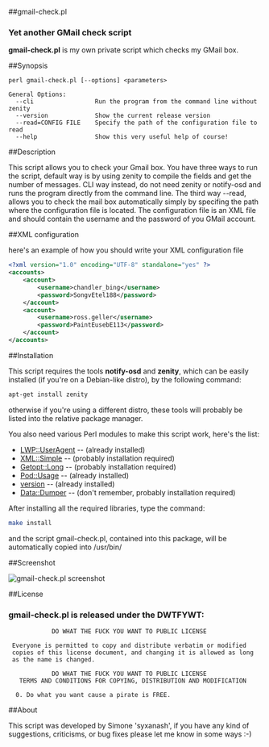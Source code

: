 ##gmail-check.pl
### Yet another GMail check script

**gmail-check.pl** is my own private script which checks my GMail box.

##Synopsis

```
perl gmail-check.pl [--options] <parameters>

General Options:
  --cli                 Run the program from the command line without zenity
  --version             Show the current release version
  --read=CONFIG FILE    Specify the path of the configuration file to read
  --help                Show this very useful help of course!
```

##Description

This script allows you to check your Gmail box. You have three ways to
run the script, default way is by using zenity to compile the fields
and get the number of messages. CLI way instead, do not need zenity or
notify-osd and runs the program directly from the command line. The
third way --read, allows you to check the mail box automatically simply
by specifing the path where the configuration file is located. The
configuration file is an XML file and should contain the username and
the password of you GMail account.

##XML configuration

here's an example of how you should write your XML configuration file

```xml
<?xml version="1.0" encoding="UTF-8" standalone="yes" ?>
<accounts>
    <account>
        <username>chandler_bing</username>
        <password>SongvEtel188</password>
    </account>
    <account>
        <username>ross.geller</username>
        <password>PaintEusebE113</password>
    </account>
</accounts>
```

##Installation

This script requires the tools **notify-osd** and **zenity**, which can be
easily installed (if you're on a Debian-like distro), by the following command:

```sh
apt-get install zenity
```

otherwise if you're using a different distro, these tools will probably
be listed into the relative package manager.

You also need various Perl modules to make this script work, here's the list:

* [LWP::UserAgent](http://search.cpan.org/~gaas/libwww-perl-6.04/lib/LWP/UserAgent.pm) -- (already installed)
* [XML::Simple](http://search.cpan.org/~grantm/XML-Simple-2.20/lib/XML/Simple.pm) -- (probably installation required)
* [Getopt::Long](http://search.cpan.org/~enrys/POD2-IT-Getopt-Long/lib/POD2/IT/Getopt/Long.pm) -- (probably installation required)
* [Pod::Usage](http://perldoc.perl.org/Pod/Usage.html) -- (already installed)
* [version](http://search.cpan.org/~jpeacock/version-0.99/lib/version.pod) -- (already installed)
* [Data::Dumper](http://search.cpan.org/~smueller/Data-Dumper-2.139/Dumper.pm) -- (don't remember, probably installation required)

After installing all the required libraries, type the command:

```sh
make install
```

and the script gmail-check.pl, contained into this package, will be automatically copied into /usr/bin/

##Screenshot

![gmail-check.pl screenshot](http://i.imgur.com/Pb10fz9.png "gmail-check.pl screenshot")

##License
### gmail-check.pl is released under the DWTFYWT:

```
            DO WHAT THE FUCK YOU WANT TO PUBLIC LICENSE
 
 Everyone is permitted to copy and distribute verbatim or modified
 copies of this license document, and changing it is allowed as long
 as the name is changed.
 
            DO WHAT THE FUCK YOU WANT TO PUBLIC LICENSE
   TERMS AND CONDITIONS FOR COPYING, DISTRIBUTION AND MODIFICATION

  0. Do what you want cause a pirate is FREE.
```

##About

This script was developed by Simone 'syxanash', if you have any kind of suggestions, criticisms, or bug fixes please let me know in some ways :-)